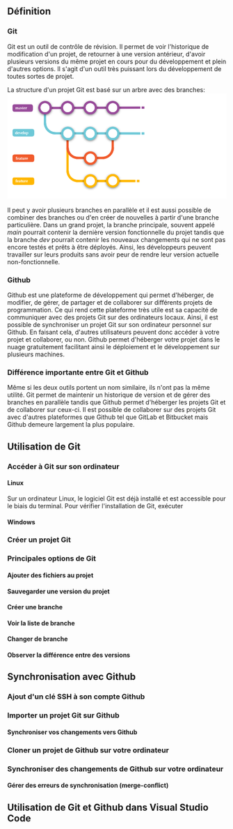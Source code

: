 ## Définition
### Git
Git est un outil de contrôle de révision. Il permet de voir l'historique de modification d'un projet, de retourner à une version antérieur, d'avoir plusieurs versions du même projet en cours pour du développement et plein d'autres options. Il s'agit d'un outil très puissant lors du développement de toutes sortes de projet.

La structure d'un projet Git est basé sur un arbre avec des branches:
![branch](branch.png)

Il peut y avoir plusieurs branches en parallèle et il est aussi possible de combiner des branches ou d'en créer de nouvelles à partir d'une branche particulière. Dans un grand projet, la branche principale, souvent appelé *main* pourrait contenir la dernière version fonctionnelle du projet tandis que la branche *dev* pourrait contenir les nouveaux changements qui ne sont pas encore testés et prêts à être déployés. Ainsi, les développeurs peuvent travailler sur leurs produits sans avoir peur de rendre leur version actuelle non-fonctionnelle.

### Github
Github est une plateforme de développement qui permet d'héberger, de modifier, de gérer, de partager et de collaborer sur différents projets de programmation. Ce qui rend cette plateforme très utile est sa capacité de communiquer avec des projets Git sur des ordinateurs locaux. Ainsi, il est possible de synchroniser un projet Git sur son ordinateur personnel sur Github. En faisant cela, d'autres utilisateurs peuvent donc accéder à votre projet et collaborer, ou non. Github permet d'héberger votre projet dans le nuage gratuitement facilitant ainsi le déploiement et le développement sur plusieurs machines.

### Différence importante entre Git et Github
Même si les deux outils portent un nom similaire, ils n'ont pas la même utilité. Git permet de maintenir un historique de version et de gérer des branches en parallèle tandis que Github permet d'héberger les projets Git et de collaborer sur ceux-ci. Il est possible de collaborer sur des projets Git avec d'autres plateformes que Github tel que GitLab et Bitbucket mais Github demeure largement la plus populaire.

## Utilisation de Git
### Accéder à Git sur son ordinateur
#### Linux
Sur un ordinateur Linux, le logiciel Git est déjà installé et est accessible pour le biais du terminal. Pour vérifier l'installation de Git, exécuter
#### Windows
### Créer un projet Git

### Principales options de Git
#### Ajouter des fichiers au projet
#### Sauvegarder une version du projet
#### Créer une branche
#### Voir la liste de branche
#### Changer de branche
#### Observer la différence entre des versions

## Synchronisation avec Github
### Ajout d'un clé SSH à son compte Github
### Importer un projet Git sur Github
#### Synchroniser vos changements vers Github

### Cloner un projet de Github sur votre ordinateur
### Synchroniser des changements de Github sur votre ordinateur
#### Gérer des erreurs de synchronisation (merge-conflict)


## Utilisation de Git et Github dans Visual Studio Code
